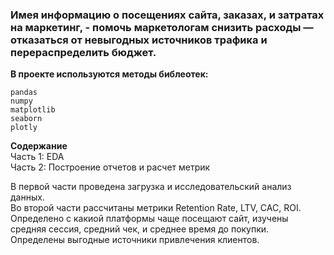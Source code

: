 ### Имея информацию о посещениях сайта, заказах, и затратах на маркетинг, - помочь маркетологам снизить расходы — отказаться от невыгодных источников трафика и перераспределить бюджет.

**В проекте используются методы библеотек:**   
```
pandas  
numpy  
matplotlib  
seaborn  
plotly  
```

**Содержание**  
Часть 1: EDA   
Часть 2: Построение отчетов и расчет метрик  

В первой части проведена загрузка и исследовательский анализ данных.   
Во второй части рассчитаны метрики Retention Rate, LTV, CAC, ROI. Определено с какиой платформы чаще посещают сайт, изучены средняя сессия, средний чек, и среднее время до покупки. Определены выгодные источники привлечения клиентов.

